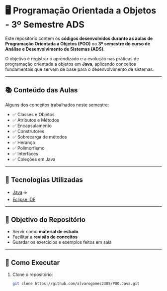 # 🖥️ Programação Orientada a Objetos - 3º Semestre ADS

Este repositório contém os **códigos desenvolvidos durante as aulas de Programação Orientada a Objetos (POO)** no **3º semestre do curso de Análise e Desenvolvimento de Sistemas (ADS)**.  

O objetivo é registrar o aprendizado e a evolução nas práticas de programação orientada a objetos em **Java**, aplicando conceitos fundamentais que servem de base para o desenvolvimento de sistemas.

---

## 📚 Conteúdo das Aulas

Alguns dos conceitos trabalhados neste semestre:

- ✅ Classes e Objetos  
- ✅ Atributos e Métodos  
- ✅ Encapsulamento  
- ✅ Construtores  
- ✅ Sobrecarga de métodos  
- ✅ Herança  
- ✅ Polimorfismo  
- ✅ Interfaces  
- ✅ Coleções em Java  

---

## 🚀 Tecnologias Utilizadas

- [Java](https://www.java.com/) ☕  
- [Eclipse IDE](https://www.eclipse.org/)  

---

## 🎯 Objetivo do Repositório

- Servir como **material de estudo**  
- Facilitar a **revisão de conceitos**  
- Guardar os exercícios e exemplos feitos em sala  

---

## 📌 Como Executar

1. Clone o repositório:  
   ```bash
   git clone https://github.com/alvarogomes2305/POO.Java.git
